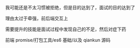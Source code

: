 我可能还是不太习惯被拒绝，但是目的达到了，面试的目的达到了

理由太过于牵强，前后端交互上

需要提升的技能是面试过程中发现自己的不足，然后对症下药

前端 promise/打包工具/es6 基础/以及 qiankun 源码
